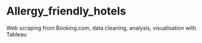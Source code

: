 # Allergy_friendly_hotels
Web scraping from Booking.com, data cleaning, analysis, visualisation with Tableau
